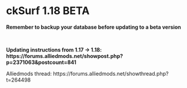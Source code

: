 
<h1>ckSurf 1.18 BETA</h1>
<p><strong>Remember to backup your database before updating to a beta version</strong></p><br />
<p><strong>Updating instructions from 1.17 -> 1.18: https://forums.alliedmods.net/showpost.php?p=2371063&postcount=841</strong><p>

<p>Alliedmods thread: https://forums.alliedmods.net/showthread.php?t=264498</p>